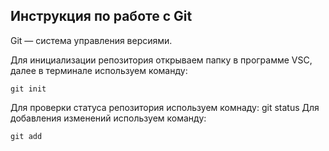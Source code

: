 ## **Инструкция по работе с Git**
Git — система управления версиями.

Для инициализации репозитория открываем папку в программе VSC, далее в терминале используем команду:

    git init

Для проверки статуса репозитория используем комнаду:
    git status
Для добавления изменений используем команду:

    git add

